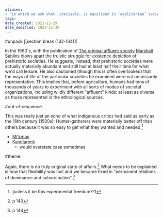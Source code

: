 ```yaml
---
aliases: 
- "in which we ask what, precisely, is equalized in ‘egalitarian’ societies?"
tags: 
date_created: 2021-12-29
date_modified: 2021-12-30
---
```


#unpack
[[section break (132-134)]]

In the 1960's, with the publication of [The original affluent society](The_original_affluent_society.md) [Marshall Sahlins](marshall_sahlins.md) blows apart the truistic [struggle for existence](struggle_for_existence.md) depiction of prehistoric societies. He suggests, instead, that prehistoric societies were actually materially abundant and still had at least half their time for what we'd call leisure. He also cautioned (though this is often overlooked) that the ways of life of the particular societies he examined were not necessarily representative. This implies that, before agriculture, humans had tens of thousands of years to experiment with all sorts of modes of societal organizations, including wildly different "affluent" kinds: at least as diverse as those represented in the ethnological sources.

#out-of-sequence

This was really just an echo of what indigenous critics had said as early as the 16th century (1500s): Hunter-gatherers were materially better off than others because it was so easy to get what they wanted and needed.[^10]

- [Mi'kmaq](mi_kmaq.md)
- [Kandiaronk](Kandiaronk.md)
	- would overstate case sometimes

#theme

Again, there is no truly original state of affairs.[^11] What needs to be explained is how that flexibility was lost and we became fixed in "permanent relations of dominance and subordination".[^12]

[^2]: i believe in [[Debt]] Graeber says that hierarchy is one-sided giving (or two-sided, but when the things given are not similar) that becomes permanent (ie ongoing)
[^3]: “the complexities of the system were such that a large proportion found themselves officially married to ghosts, or to other women (who could be declared male for genealogical purposes) – in which case, how they went about becoming pregnant and raising their children was nobody’s business but their own.” p 132
[^4]: Unnecessarily extracted to [Woodburn's definition of truly egalitarian societies](woodburn_s_definition_of_truly_egalitarian_societies.md)
[^5]: This (I think) can also mean "play kings" or "play rulers", although hierarchies are not the same as sovereignty, which (I believe) is the constitutive form of social domination specific to kings and rulers.
[^6]: Graeber and Wengrow introduce autonomy through [Eleanor Leacock](leacock_eleanor.md), going on to say that the value to be distributed equally (under the [universal equality standard](universal_equality_standard.md) train of thought) is "freedom", suggesting that, instead of "egalitarian societies", we should call these "free societies", or "free people"
[^7]: see [formal vs substantive freedoms](formal_vs_substantive_freedoms.md)
[^9]: (And these are already moderated versions of the extremes.)
[^10]: (unless it be this experimental freedom??)
[^11]: p 140
[^12]: p 144
[^13]: > Across the Japanese archipelago, between 14,000 and 300 bc, centennial cycles of settlement nucleation and dispersal came and went; monuments shot up in wood and stone, and then were pulled down again or abandoned; elaborate ritual traditions, including opulent burials, flourished and declined; specialized crafts waxed and waned, including remarkable accomplishments in the arts of pottery, wood and lacquer. In traditions of wild food procurement, strong regional contrasts are evident, ranging from maritime adaptations to acorn-based economies, both using large storage facilities for gathered resources. Cannabis came into use, for fibres and recreational drug use. There were enormous villages with grand storehouses and what seem to be ritual precincts, such as those found at Sannai Maruyama.
[^14]: p 148
